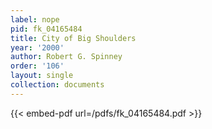 ```yaml
---
label: nope
pid: fk_04165484
title: City of Big Shoulders
year: '2000'
author: Robert G. Spinney
order: '106'
layout: single
collection: documents
---
```



{{< embed-pdf url=/pdfs/fk_04165484.pdf >}}
